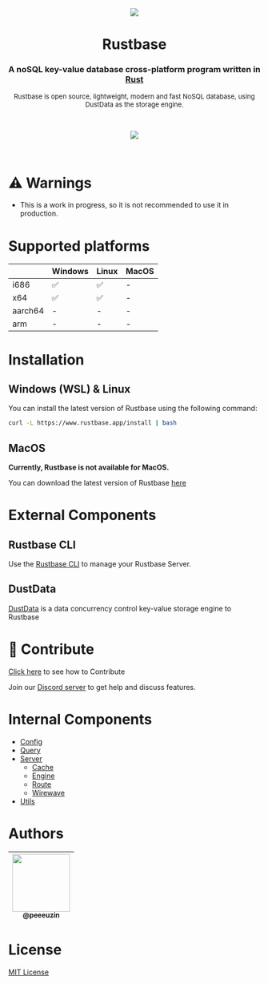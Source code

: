 <div align="center">

<img src="https://github.com/rustbase.png?size=115">
    
<h1>
Rustbase
</h1>

### A noSQL key-value database cross-platform program written in [Rust](https://www.rust-lang.org/)

<font size="2" >Rustbase is open source, lightweight, modern and fast NoSQL database, using DustData as the storage engine.</font>

<br />

[![](https://img.shields.io/badge/Donate-Stripe-%23635afe?style=for-the-badge)](https://donate.stripe.com/4gw8xx3wc1Uyb96288)

</div>


<br />

# ⚠️ Warnings

-   This is a work in progress, so it is not recommended to use it in production.

# Supported platforms

|         | Windows | Linux | MacOS |
| ------- | ------- | ----- | ----- |
| i686    | ✅       | ✅     | -     |
| x64     | ✅       | ✅     | -     |
| aarch64 | -       | -     | -     |
| arm     | -       | -     | -     |

# Installation

## Windows (WSL) & Linux
You can install the latest version of Rustbase using the following command:
```bash
curl -L https://www.rustbase.app/install | bash
```

## MacOS
**Currently, Rustbase is not available for MacOS.**

You can download the latest version of Rustbase [here](https://github.com/rustbase/rustbase/releases)

# External Components
## Rustbase CLI
Use the [Rustbase CLI](https://github.com/rustbase/rustbase-cli) to manage your Rustbase Server.

## DustData
[DustData](https://github.com/rustbase/dustdata) is a data concurrency control key-value storage engine to Rustbase

# 🔗 Contribute

[Click here](./CONTRIBUTING.md) to see how to Contribute

Join our [Discord server](https://discord.gg/m5ZzWPumbd) to get help and discuss features.

# Internal Components

-   [Config](./src/config/)
-   [Query](./src/query/)
-   [Server](./src/server/)
    -   [Cache](./src/server/cache/)
    -   [Engine](./src/server/engine/)
    -   [Route](./src/server/route/)
    -   [Wirewave](./src/server/wirewave/)
-   [Utils](./src/utils/)

# Authors

<div align="center">

| [<img src="https://github.com/peeeuzin.png?size=115" width=115><br><sub>@peeeuzin</sub>](https://github.com/peeeuzin) |
| :-------------------------------------------------------------------------------------------------------------------: |

</div>

# License

[MIT License](./LICENSE)
